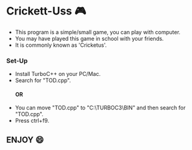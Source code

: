 # Crickett-Uss 🎮
* This program is a simple/small game, you can play with computer.
* You may have played this game in school with your friends. 
* It is commonly known as 'Cricketus'.

### Set-Up
* Install TurboC++ on your PC/Mac.
* Search for "TOD.cpp".
     #### OR
* You can move "TOD.cpp" to "C:\TURBOC3\BIN" and then search for "TOD.cpp".
* Press ctrl+f9.

## ENJOY  😄
